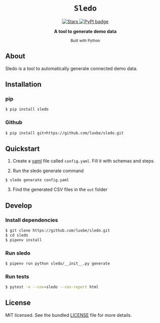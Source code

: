 <div align="center">
  <h1><code>Sledo</code></h1>
  <p>
    <a href="https://github.com/luxbe/sledo" target="_blank">
      <img alt="Stars" src="https://img.shields.io/github/stars/luxbe/sledo">
    </a>
    <a href="https://pypi.org/project/sledo" target="_blank">
      <img alt="PyPI badge" src="https://img.shields.io/pypi/v/sledo">
    </a>
  </p>

<strong>A tool to generate demo data</strong>

<sub>Built with Python</sub>

</div>

## About

Sledo is a tool to automatically generate connected demo data.

## Installation

### pip

```bash
$ pip install sledo
```

### Github

```bash
$ pip install git+https://github.com/luxbe/sledo.git
```

## Quickstart

1. Create a [yaml](https://yaml.org/) file called `config.yaml`. Fill it with schemas and steps.

2. Run the sledo generate command

```
$ sledo generate config.yaml
```

3. Find the generated CSV files in the `out` folder

## Develop

### Install dependencies

```bash
$ git clone https://github.com/luxbe/sledo.git
$ cd sledo
$ pipenv install
```

### Run sledo

```bash
$ pipenv run python sledo/__init__.py generate
```

### Run tests

```bash
$ pytest -v --cov=sledo --cov-report html
```

## License

MIT licensed. See the bundled [LICENSE](https://github.com/luxbe/sledo/blob/master/LICENSE) file for more details.
